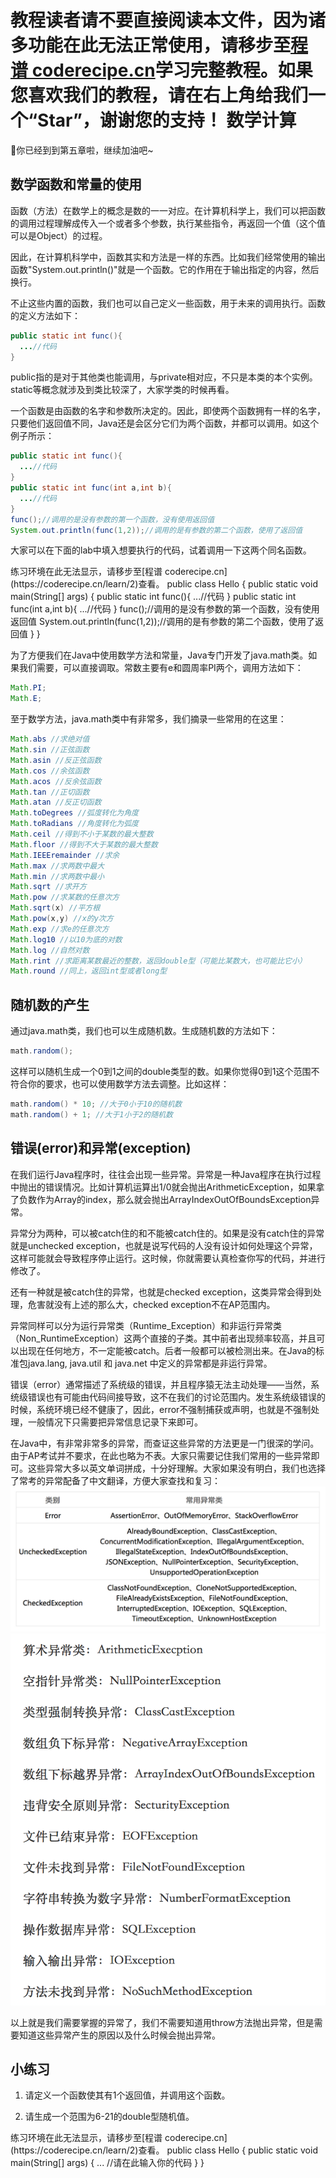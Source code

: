 <notice>教程读者请不要直接阅读本文件，因为诸多功能在此无法正常使用，请移步至[程谱 coderecipe.cn](https://coderecipe.cn/learn/2)学习完整教程。如果您喜欢我们的教程，请在右上角给我们一个“Star”，谢谢您的支持！</notice>
数学计算
======
🌟你已经到到第五章啦，继续加油吧~

数学函数和常量的使用
-----
函数（方法）在数学上的概念是数的一一对应。在计算机科学上，我们可以把函数的调用过程理解成传入一个或者多个参数，执行某些指令，再返回一个值（这个值可以是Object）的过程。

因此，在计算机科学中，函数其实和方法是一样的东西。比如我们经常使用的输出函数"System.out.println()"就是一个函数。它的作用在于输出指定的内容，然后换行。

不止这些内置的函数，我们也可以自己定义一些函数，用于未来的调用执行。函数的定义方法如下：
```Java
public static int func(){
  ...//代码
}
```
public指的是对于其他类也能调用，与private相对应，不只是本类的本个实例。static等概念就涉及到类比较深了，大家学类的时候再看。

一个函数是由函数的名字和参数所决定的。因此，即使两个函数拥有一样的名字，只要他们返回值不同，Java还是会区分它们为两个函数，并都可以调用。如这个例子所示：
```Java
public static int func(){
  ...//代码
}
public static int func(int a,int b){
  ...//代码
}
func();//调用的是没有参数的第一个函数，没有使用返回值
System.out.println(func(1,2));//调用的是有参数的第二个函数，使用了返回值
```
大家可以在下面的lab中填入想要执行的代码，试着调用一下这两个同名函数。

<lab lang="java" parameters="filename=Hello.java">
<notice>练习环境在此无法显示，请移步至[程谱 coderecipe.cn](https://coderecipe.cn/learn/2)查看。</notice>
public class Hello {
  public static void main(String[] args) {
    public static int func(){
      ...//代码
    }
    public static int func(int a,int b){
      ...//代码
    }
    func();//调用的是没有参数的第一个函数，没有使用返回值
    System.out.println(func(1,2));//调用的是有参数的第二个函数，使用了返回值
  }
}
</lab>

为了方便我们在Java中使用数学方法和常量，Java专门开发了java.math类。如果我们需要，可以直接调取。常数主要有e和圆周率PI两个，调用方法如下：
```Java
Math.PI;
Math.E;
```
至于数学方法，java.math类中有非常多，我们摘录一些常用的在这里：
```Java
Math.abs //求绝对值
Math.sin //正弦函数
Math.asin //反正弦函数
Math.cos //余弦函数
Math.acos //反余弦函数
Math.tan //正切函数
Math.atan //反正切函数
Math.toDegrees //弧度转化为角度
Math.toRadians //角度转化为弧度
Math.ceil //得到不小于某数的最大整数
Math.floor //得到不大于某数的最大整数
Math.IEEEremainder //求余
Math.max //求两数中最大
Math.min //求两数中最小
Math.sqrt //求开方
Math.pow //求某数的任意次方
Math.sqrt(x) //平方根
Math.pow(x,y) //x的y次方
Math.exp //求e的任意次方
Math.log10 //以10为底的对数
Math.log //自然对数
Math.rint //求距离某数最近的整数，返回double型（可能比某数大，也可能比它小）
Math.round //同上，返回int型或者long型
```

随机数的产生
-----
通过java.math类，我们也可以生成随机数。生成随机数的方法如下：
```java
math.random();
```
这样可以随机生成一个0到1之间的double类型的数。如果你觉得0到1这个范围不符合你的要求，也可以使用数学方法去调整。比如这样：
```java
math.random() * 10; //大于0小于10的随机数
math.random() + 1; //大于1小于2的随机数
```

错误(error)和异常(exception)
-----
在我们运行Java程序时，往往会出现一些异常。异常是一种Java程序在执行过程中抛出的错误情况。比如计算机运算出1/0就会抛出ArithmeticException，如果拿了负数作为Array的index，那么就会抛出ArrayIndexOutOfBoundsException异常。

异常分为两种，可以被catch住的和不能被catch住的。如果是没有catch住的异常就是unchecked exception，也就是说写代码的人没有设计如何处理这个异常，这样可能就会导致程序停止运行。这时候，你就需要认真检查你写的代码，并进行修改了。

还有一种就是被catch住的异常，也就是checked exception，这类异常会得到处理，危害就没有上述的那么大，checked exception不在AP范围内。

异常同样可以分为运行异常类（Runtime_Exception）和非运行异常类（Non_RuntimeException）这两个直接的子类。其中前者出现频率较高，并且可以出现在任何地方，不一定能被catch。后者一般都可以被检测出来。在Java的标准包java.lang, java.util 和 java.net 中定义的异常都是非运行异常。

错误（error）通常描述了系统级的错误，并且程序猿无法主动处理——当然，系统级错误也有可能由代码间接导致，这不在我们的讨论范围内。发生系统级错误的时候，系统环境已经不健康了，因此，error不强制捕获或声明，也就是不强制处理，一般情况下只需要把异常信息记录下来即可。

在Java中，有非常非常多的异常，而查证这些异常的方法更是一门很深的学问。由于AP考试并不要求，在此也略为不表。大家只需要记住我们常用的一些异常即可。这些异常大多以英文单词拼成，十分好理解。大家如果没有明白，我们也选择了常考的异常配备了中文翻译，方便大家查找和复习：
![常见异常](Pic1.png)
![常见异常及翻译](Pic2.png)

以上就是我们需要掌握的异常了，我们不需要知道用throw方法抛出异常，但是需要知道这些异常产生的原因以及什么时候会抛出异常。

小练习
-----
1. 请定义一个函数使其有1个返回值，并调用这个函数。

2. 请生成一个范围为6-21的double型随机值。

<lab lang="java" parameters="filename=Hello.java">
<notice>练习环境在此无法显示，请移步至[程谱 coderecipe.cn](https://coderecipe.cn/learn/2)查看。</notice>
public class Hello {
  public static void main(String[] args) {
    ... //请在此输入你的代码
  }
}
</lab>
